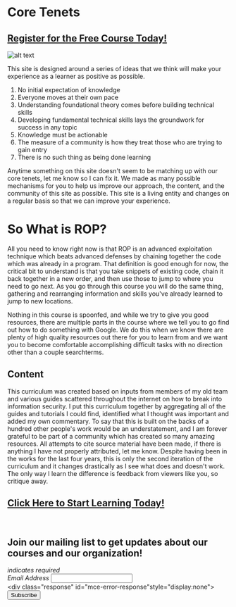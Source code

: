 # Core Tenets
##  [Register for the Free Course Today!](https://roppers.thinkific.com/courses/computing-fundamentals)
![alt text](https://news.yale.edu/sites/default/files/styles/horizontal_image/public/d6_files/YaleNews_hopper-grace.UNIVAC.102635875-CC_0.jpg?itok=4HL3ETlO "img3")

This site is designed around a series of ideas that we think will make your experience as a learner as positive as possible.

1. No initial expectation of knowledge
2. Everyone moves at their own pace
3. Understanding foundational theory comes before building technical skills
4. Developing fundamental technical skills lays the groundwork for success in any topic
5. Knowledge must be actionable
6. The measure of a community is how they treat those who are trying to gain entry
7. There is no such thing as being done learning

Anytime something on this site doesn't seem to be matching up with our core tenets, let me know so I can fix it. We made as many possible mechanisms for you to help us improve our approach, the content, and the community of this site as possible. This site is a living entity and changes on a regular basis so that we can improve your experience.

# So What is ROP?
All you need to know right now is that ROP is an advanced exploitation technique which beats advanced defenses by chaining together the code which was already in a program. That definition is good enough for now, the critical bit to understand is that you take snippets of existing code, chain it back together in a new order, and then use those to jump to where you need to go next. As you go through this course you will do the same thing, gathering and rearranging information and skills you've already learned to jump to new locations.

Nothing in this course is spoonfed, and while we try to give you good resources, there are multiple parts in the course where we tell you to go find out how to do something with Google. We do this when we know there are plenty of high quality resources out there for you to learn from and we want you to become comfortable accomplishing difficult tasks with no direction other than a couple searchterms.

## Content
This curriculum was created based on inputs from members of my old team and various guides scattered throughout the internet on how to break into information security. I put this curriculum together by aggregating all of the guides and tutorials I could find, identified what I thought was important and added my own commentary. To say that this is built on the backs of a hundred other people's work would be an understatement, and I am forever grateful to be part of a community which has created so many amazing resources. All attempts to cite source material have been made, if there is anything I have not properly attributed, let me know. Despite having been in the works for the last four years, this is only the second iteration of the curriculum and it changes drastically as I see what does and doesn't work.  The only way I learn the difference is feedback from viewers like you, so critique away.

##  [Click Here to Start Learning Today!](https://roppers.thinkific.com/courses/computing-fundamentals)
<br><div id="mc_embed_signup"><form action="https://gmail.us5.list-manage.com/subscribe/post?u=4d03cc5db483966f7e0fe17cc&amp;id=8d9620c4b7" method="post" id="mc-embedded-subscribe-form" name="mc-embedded-subscribe-form" class="validate" target="_blank" novalidate>  <div id="mc_embed_signup_scroll"><h2>Join our mailing list to get updates about our courses and our organization!</h2><div class="indicates-required"><span class="asterisk">*</span> indicates required</div><div class="mc-field-group">	<label for="mce-EMAIL">Email Address  <span class="asterisk">*</span></label>	<input type="email" value="" name="EMAIL" class="required email" id="mce-EMAIL"></div>	<div id="mce-responses" class="clear">		<div class="response" id="mce-error-response"style="display:none"></div>		<div class="response" id="mce-success-response" style="display:none"></div>	</div>    <!-- real people should not fill this in and expect good things - do not remove this or risk form bot signups-->    <div style="position: absolute; left: -5000px;" aria-hidden="true"><input type="text" name="b_4d03cc5db483966f7e0fe17cc_8d9620c4b7" tabindex="-1" value=""></div>    <div class="clear"><input type="submit" value="Subscribe" name="subscribe" id="mc-embedded-subscribe" class="button"></div>    </div></form></div><script type="text/javascript" src="//s3.amazonaws.com/downloads.mailchimp.com/js/mc-validate.js"></script><script type="text/javascript">(function($) {window.fnames = new Array(); window.ftypes = newArray();fnames[0]="EMAIL";ftypes[0]="email";}(jQuery));var $mcj = jQuery.noConflict(true);</script><!--End mc_embed_signup-->